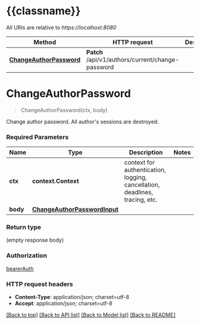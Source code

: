 # {{classname}}

All URIs are relative to *https://localhost:8080*

Method | HTTP request | Description
------------- | ------------- | -------------
[**ChangeAuthorPassword**](V1authorsApi.md#ChangeAuthorPassword) | **Patch** /api/v1/authors/current/change-password | 

# **ChangeAuthorPassword**
> ChangeAuthorPassword(ctx, body)


Change author password. All author's sessions are destroyed.

### Required Parameters

Name | Type | Description  | Notes
------------- | ------------- | ------------- | -------------
 **ctx** | **context.Context** | context for authentication, logging, cancellation, deadlines, tracing, etc.
  **body** | [**ChangeAuthorPasswordInput**](ChangeAuthorPasswordInput.md)|  | 

### Return type

 (empty response body)

### Authorization

[bearerAuth](../README.md#bearerAuth)

### HTTP request headers

 - **Content-Type**: application/json; charset=utf-8
 - **Accept**: application/json; charset=utf-8

[[Back to top]](#) [[Back to API list]](../README.md#documentation-for-api-endpoints) [[Back to Model list]](../README.md#documentation-for-models) [[Back to README]](../README.md)

